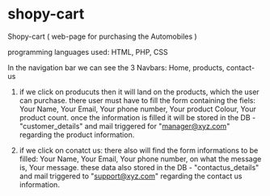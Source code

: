 # shopy-cart
Shopy-cart ( web-page for purchasing the Automobiles )

programming languages used:
HTML, PHP, CSS

In the navigation bar we can see the 3 Navbars: Home, products, contact-us

1. if we click on producuts then it will land on the products, which the user can purchase.
    there user must have to fill the form containing the fiels: Your Name, Your Email, Your phone number, Your product Colour, Your product count.
    once the information is filled it will be stored in the DB - "customer_details" and mail triggered for "manager@xyz.com" regarding the product information.
    
2. if we click on conatct us: there also will find the form informations to be filled: Your Name, Your Email, Your phone number, on what the message is, Your message.
    these data also stored in the DB - "contactus_details" and mail triggered to "support@xyz.com" regarding the contact us information.
    

